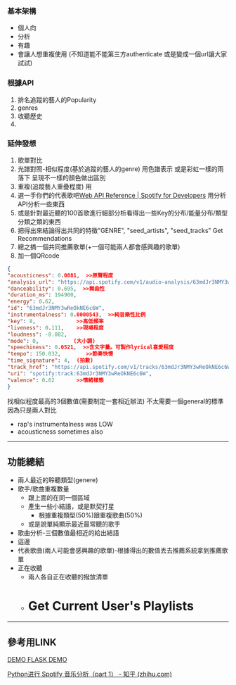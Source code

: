 ### 基本架構
- 個人向
- 分析
- 有趣
- 會讓人想重複使用
(不知道能不能第三方authenticate 或是變成一個url讓大家試試)

### 根據API
1. 排名追蹤的藝人的Popularity
1. genres
2. 收聽歷史
3. 

### 延伸發想
1. 歌單對比
2. 光譜對照-相似程度(基於追蹤的藝人的genre) 用色譜表示 或是彩虹一樣的雨落下 呈現不一樣的顏色做出區別
3. 重複(追蹤藝人重疊程度) 用
4. 選一手你們的代表歌吧[Web API Reference | Spotify for Developers](https://developer.spotify.com/documentation/web-api/reference/get-audio-features)
用分析API分析一些東西
1. 或是針對最近聽的100首歌進行細部分析看得出一些Key的分布/能量分布/類型分類之類的東西
1. 把得出來結論得出共同的特徵"GENRE", "seed_artists", "seed_tracks" Get Recommendations
2. 總之搞一個共同推薦歌單(+一個可能兩人都會感興趣的歌單)
3. 加一個QRcode
```json
{  
"acousticness": 0.0881,  >>原聲程度
"analysis_url": "https://api.spotify.com/v1/audio-analysis/63mdJr3NMY3wReOkNE6c6W",  
"danceability": 0.695,  >>舞曲性
"duration_ms": 194900,  
"energy": 0.62,  
"id": "63mdJr3NMY3wReOkNE6c6W",  
"instrumentalness": 0.0000543,  >>純音樂性比例
"key": 8,             >>高低頻率
"liveness": 0.111,    >>現場程度
"loudness": -8.082,  
"mode": 0,           (大小調)
"speechiness": 0.0521,  >>含文字量。可製作lyrical喜愛程度
"tempo": 150.032,        >>節奏快慢
"time_signature": 4,  (拍數)
"track_href": "https://api.spotify.com/v1/tracks/63mdJr3NMY3wReOkNE6c6W",  "type": "audio_features",  
"uri": "spotify:track:63mdJr3NMY3wReOkNE6c6W",  
"valence": 0.62       >>情緒樣態
}
```
找相似程度最高的3個數值(需要制定一套相近辦法)
不太需要一個general的標準 因為只是兩人對比

- rap's instrumentalness was LOW
- acousticness sometimes also
----
## 功能總結
- 兩人最近的聆聽類型(genere)
- 歌手/歌曲重複數量
	- 跟上面的在同一個區域
	- 產生一些小結語，或是默契打星
		- 根據重複類型(50%)跟重複歌曲(50%)
	- 或是說單純顯示最近最常聽的歌手
- 歌曲分析-三個數值最相近的給出結語
- 這邊
- 代表歌曲(兩人可能會感興趣的歌單)-根據得出的數值丟去推薦系統拿到推薦歌單
- 正在收聽
	- 兩人各自正在收聽的撥放清單
	- # Get Current User's Playlists

---
## 參考用LINK

[DEMO FLASK DEMO](https://github.com/katiagilligan888/Spotify-Discover-Weekly/blob/main/discoverWeekly.py)

[Python进行 Spotify 音乐分析（part 1） - 知乎 (zhihu.com)](https://zhuanlan.zhihu.com/p/41612637)
